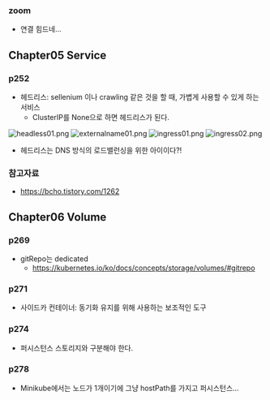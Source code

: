 ### zoom
- 연결 힘드네...

## Chapter05 Service

### p252
- 헤드리스: sellenium 이나 crawling 같은 것을 할 때, 가볍게 사용할 수 있게 하는 서비스
  - ClusterIP를 None으로 하면 헤드리스가 된다.

![headless01.png](https://github.com/whatwant/Flip-DevOps/blob/master/img/headless01.png)
![externalname01.png](https://github.com/whatwant/Flip-DevOps/blob/master/img/externalname01.png)
![ingress01.png](https://github.com/whatwant/Flip-DevOps/blob/master/img/ingress01.png)
![ingress02.png](https://github.com/whatwant/Flip-DevOps/blob/master/img/ingress02.png)

- 헤드리스는 DNS 방식의 로드밸런싱을 위한 아이이다?!

### 참고자료
- https://bcho.tistory.com/1262


## Chapter06 Volume

### p269
- gitRepo는 dedicated
  - https://kubernetes.io/ko/docs/concepts/storage/volumes/#gitrepo

### p271
- 사이드카 컨테이너: 동기화 유지를 위해 사용하는 보조적인 도구

### p274
- 퍼시스턴스 스토리지와 구분해야 한다.

### p278
- Minikube에서는 노드가 1개이기에 그냥 hostPath를 가지고 퍼시스턴스...
